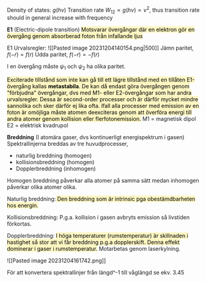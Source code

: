 Density of states: $g(h\nu)$
Transition rate $W_{12} \propto g(h\nu) \propto \nu^2$, thus transition rate should in general increase with frequency

**E1** (Electric-dipole transition)
<mark style="background: #FFF3A3A6;">Motsvarar övergångar där en elektron gör en övergång genom absorberad foton från infallande ljus</mark>

E1 Urvalsregler:
![[Pasted image 20231204140154.png|500]]
Jämn paritet, $f(-r)=f(r)$
Udda paritet, $f(-r)=-f(r)$

I en övergång måste $\psi_1$ och $\psi_2$ ha olika paritet.

<mark style="background: #FFF3A3A6;">Exciterade tillstånd som inte kan gå till ett lägre tillstånd med en tillåten E1-övergång kallas **metastabila**. De kan då endast göra övergången genom "förbjudna" övergångar, dvs med M1- eller E2-övergångar som har andra urvalsregler. Dessa är second-order processer och är därför mycket mindre sannolika och sker därför ej lika ofta. Ifall alla processer med emission av en foton är omöjliga måste atomen deexciteras genom att överföra energi till andra atomer genom kollision eller flerfotonemission.</mark>
M1 = magnetisk dipol
E2 = elektrisk kvadrupol


**Breddning**
(I atomära gaser, dvs kontinuerligt energispektrum i gasen)
Spektrallinjerna breddas av tre huvudprocesser,
- naturlig breddning (homogen)
- kollisionsbreddning (homogen)
- Dopplerbreddning (inhomogen)

Homogen breddning påverkar alla atomer på samma sätt medan inhomogen påverkar olika atomer olika.

Naturlig breddning:<mark style="background: #FFF3A3A6;"> Den breddning som är intrinsic pga obestämdbarheten hos energin.</mark>

Kollisionsbreddning: P.g.a. kollision i gasen avbryts emission så livstiden förkortas.

Dopplerbreddning: <mark style="background: #FFF3A3A6;">I höga temperaturer (rumstemperatur) är skillnaden i hastighet så stor att vi får breddning p.g.a dopplerskift. Denna effekt dominerar i gaser i rumstemperatur.</mark> Motarbetas genom laserkylning.

![[Pasted image 20231204161742.png]]

För att konvertera spektrallinjer från längd^-1 till våglängd se ekv. 3.45